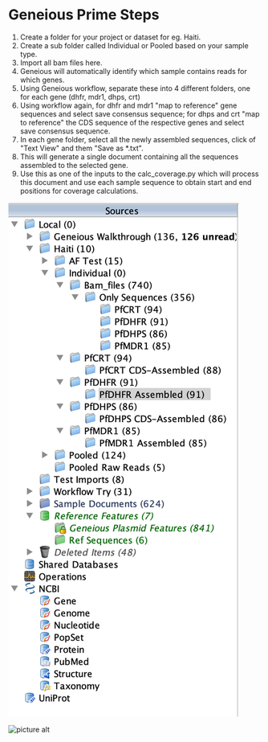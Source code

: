 # Geneious Prime Steps

1. Create a folder for your project or dataset for eg. Haiti.
2. Create a sub folder called Individual or Pooled based on your sample type.
3. Import all bam files here.
4. Geneious will automatically identify which sample contains reads for which genes.
5. Using Geneious workflow, separate these into 4 different folders, one for each gene (dhfr, mdr1, dhps, crt)
6. Using workflow again, for dhfr and mdr1 "map to reference" gene sequences and select save consensus sequence; for dhps and crt "map to reference" the CDS sequence of the respective genes and select save consensus sequence.
7. In each gene folder, select all the newly assembled sequences, click of "Text View" and them "Save as *.txt".
8. This will generate a single document containing all the sequences assembled to the selected gene.
9. Use this as one of the inputs to the calc_coverage.py which will process this document and use each sample sequence to obtain start and end positions for coverage calculations.

![](https://github.com/MGupta313/Codon-coverage/blob/master/Geneious/Folders.png)

![picture alt](http://via.placeholder.com/200x150 "Title is optional")